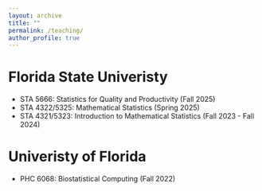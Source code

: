 ```yaml
---
layout: archive
title: ""
permalink: /teaching/
author_profile: true
---
```



Florida State Univeristy
======
* STA 5666: Statistics for Quality and Productivity (Fall 2025)
* STA 4322/5325: Mathematical Statistics (Spring 2025)
* STA 4321/5323: Introduction to Mathematical Statistics (Fall 2023 - Fall 2024)

  
Univeristy of Florida 
======
* PHC 6068: Biostatistical Computing (Fall 2022)


